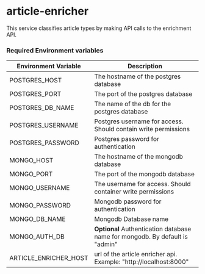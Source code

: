 # article-enricher

This service classifies article types by making API calls to the enrichment API.

### Required Environment variables
| Environment Variable  | Description                                                                  |
|-----------------------|------------------------------------------------------------------------------| 
| POSTGRES_HOST         | The hostname of the postgres database                                        |
| POSTGRES_PORT         | The port of the postgres database                                            |
| POSTGRES_DB_NAME      | The name of the db for the postgres database                                 |
| POSTGRES_USERNAME     | Postgres username for access. Should contain write permissions               |
| POSTGRES_PASSWORD     | Postgres password for authentication                                         |
| MONGO_HOST            | The hostname of the mongodb database                                         |
| MONGO_PORT            | The port of the mongodb database                                             |
| MONGO_USERNAME        | The username for access. Should container write permissions                  |
| MONGO_PASSWORD        | Mongodb password for authentication                                          |
| MONGO_DB_NAME         | Mongodb Database name                                                        |
| MONGO_AUTH_DB         | **Optional** Authentication database name for mongodb. By default is "admin" |
| ARTICLE_ENRICHER_HOST | url of the article enricher api. Example: "http://localhost:8000"            |

